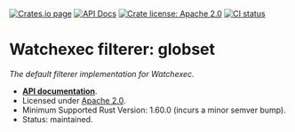 [![Crates.io page](https://badgen.net/crates/v/watchexec-filterer-globset)](https://crates.io/crates/watchexec-filterer-globset)
[![API Docs](https://docs.rs/watchexec-filterer-globset/badge.svg)][docs]
[![Crate license: Apache 2.0](https://badgen.net/badge/license/Apache%202.0)][license]
[![CI status](https://github.com/watchexec/watchexec/actions/workflows/check.yml/badge.svg)](https://github.com/watchexec/watchexec/actions/workflows/check.yml)

# Watchexec filterer: globset

_The default filterer implementation for Watchexec._

- **[API documentation][docs]**.
- Licensed under [Apache 2.0][license].
- Minimum Supported Rust Version: 1.60.0 (incurs a minor semver bump).
- Status: maintained.

[docs]: https://docs.rs/watchexec-filterer-globset
[license]: ../../../LICENSE
